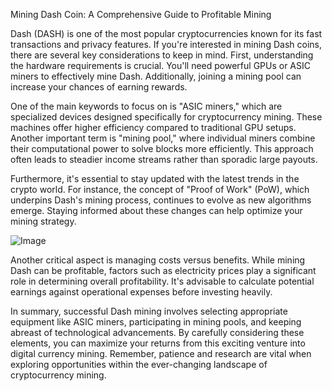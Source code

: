 Mining Dash Coin: A Comprehensive Guide to Profitable Mining

Dash (DASH) is one of the most popular cryptocurrencies known for its fast transactions and privacy features. If you're interested in mining Dash coins, there are several key considerations to keep in mind. First, understanding the hardware requirements is crucial. You'll need powerful GPUs or ASIC miners to effectively mine Dash. Additionally, joining a mining pool can increase your chances of earning rewards.

One of the main keywords to focus on is "ASIC miners," which are specialized devices designed specifically for cryptocurrency mining. These machines offer higher efficiency compared to traditional GPU setups. Another important term is "mining pool," where individual miners combine their computational power to solve blocks more efficiently. This approach often leads to steadier income streams rather than sporadic large payouts.

Furthermore, it's essential to stay updated with the latest trends in the crypto world. For instance, the concept of "Proof of Work" (PoW), which underpins Dash's mining process, continues to evolve as new algorithms emerge. Staying informed about these changes can help optimize your mining strategy.

![Image](https://github.com/user-attachments/assets/b6e7b7a2-655e-4d44-8baa-20c566a3cb65)

Another critical aspect is managing costs versus benefits. While mining Dash can be profitable, factors such as electricity prices play a significant role in determining overall profitability. It's advisable to calculate potential earnings against operational expenses before investing heavily.

In summary, successful Dash mining involves selecting appropriate equipment like ASIC miners, participating in mining pools, and keeping abreast of technological advancements. By carefully considering these elements, you can maximize your returns from this exciting venture into digital currency mining. Remember, patience and research are vital when exploring opportunities within the ever-changing landscape of cryptocurrency mining.